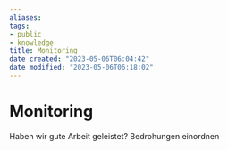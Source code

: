 ```yaml
---
aliases: 
tags: 
- public
- knowledge
title: Monitoring
date created: "2023-05-06T06:04:42"
date modified: "2023-05-06T06:18:02"
---
```


# Monitoring
Haben wir gute Arbeit geleistet?
Bedrohungen einordnen

